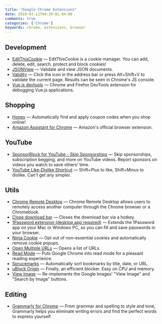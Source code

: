 ```yaml
---
title: "Google Chrome Extensions"
date: 2018-03-11T04:39:01-04:00
comments: true
categories: ['Chrome']
keywords: chrome, extensions, browser
---
```


## Development
* [EditThisCookie](https://chrome.google.com/webstore/detail/editthiscookie/fngmhnnpilhplaeedifhccceomclgfbg) — EditThisCookie is a cookie manager. You can add, delete, edit, search, protect and block cookies!
* [JSONView](https://chrome.google.com/webstore/detail/jsonview/chklaanhfefbnpoihckbnefhakgolnmc) — Validate and view JSON documents.
* [Validity](https://chrome.google.com/webstore/detail/validity/bbicmjjbohdfglopkidebfccilipgeif) — Click the icon in the address bar or press Alt+Shift+V to validate the current page. Results can be seen in Chrome's JS console.
* [Vue.js devtools](https://chrome.google.com/webstore/detail/vuejs-devtools/nhdogjmejiglipccpnnnanhbledajbpd) — Chrome and Firefox DevTools extension for debugging Vue.js applications.

## Shopping
* [Honey](https://chrome.google.com/webstore/detail/honey/bmnlcjabgnpnenekpadlanbbkooimhnj) — Automatically find and apply coupon codes when you shop online!
* [Amazon Assistant for Chrome](https://chrome.google.com/webstore/detail/amazon-assistant-for-chro/pbjikboenpfhbbejgkoklgkhjpfogcam?hl=en) — Amazon's official browser extension.

## YouTube
* [SponsorBlock for YouTube - Skip Sponsorships](https://chrome.google.com/webstore/detail/sponsorblock-for-youtube/mnjggcdmjocbbbhaepdhchncahnbgone) — Skip sponsorships, subscription begging, and more on YouTube videos. Report sponsors on videos you watch to save others' time.
* [YouTube Like-Dislike Shortcut](https://chrome.google.com/webstore/detail/youtube-like-dislike-shor/fdkpkpelkkdkjhpacficichkfifijipc) — Shift+Plus to like, Shift+Minus to dislike. Can't get any simpler.

## Utils
* [Chrome Remote Desktop](https://chrome.google.com/webstore/detail/chrome-remote-desktop/inomeogfingihgjfjlpeplalcfajhgai) — Chrome Remote Desktop allows users to remotely access another computer through the Chrome browser or a Chromebook.
* [Close download bar](https://chrome.google.com/webstore/detail/close-download-bar/bkfclmjddajodogcbpohgfpdkgdecgmg) — Closes the download bar via a hotkey.
* [1Password extension (desktop app required)](https://chrome.google.com/webstore/detail/1password-extension-deskt/aomjjhallfgjeglblehebfpbcfeobpgk) — Extends the 1Password app on your Mac or Windows PC, so you can fill and save passwords in your browser.
* [Ninja Cookie](https://chrome.google.com/webstore/detail/ninja-cookie/jifeafcpcjjgnlcnkffmeegehmnmkefl) — Opt out of non-essential cookies and automatically remove cookie popups.
* [Open Multiple URLs](https://chrome.google.com/webstore/detail/open-multiple-urls/oifijhaokejakekmnjmphonojcfkpbbh) — Opens a list of URLs.
* [Read Mode](https://chrome.google.com/webstore/detail/read-mode/nagcaahojecfeopbghgihcabgiepploa) — Puts Google Chrome into read mode for a pleasant reading experience.
* [Sprucemarks](https://chrome.google.com/webstore/detail/sprucemarks/fakeocdnmmmnokabaiflppclocckihoj) — Automatically sort bookmarks by title, date, or URL.
* [uBlock Origin](https://chrome.google.com/webstore/detail/ublock-origin/cjpalhdlnbpafiamejdnhcphjbkeiagm) — Finally, an efficient blocker. Easy on CPU and memory.
* [View Image](https://chrome.google.com/webstore/detail/view-image/jpcmhcelnjdmblfmjabdeclccemkghjk) — Re-implements the Google Images' "View Image" and "Search by Image" buttons.

## Editing
* [Grammarly for Chrome](https://chrome.google.com/webstore/detail/grammarly-for-chrome/kbfnbcaeplbcioakkpcpgfkobkghlhen) — From grammar and spelling to style and tone, Grammarly helps you eliminate writing errors and find the perfect words to express yourself.

